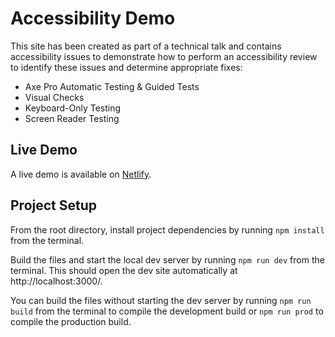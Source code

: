# Accessibility Demo

This site has been created as part of a technical talk and contains accessibility issues to demonstrate how to perform an accessibility review to identify these issues and determine appropriate fixes:

- Axe Pro Automatic Testing & Guided Tests
- Visual Checks
- Keyboard-Only Testing
- Screen Reader Testing

## Live Demo

A live demo is available on [Netlify](https://eqtr-accessibility-demo.netlify.app/).

## Project Setup

From the root directory, install project dependencies by running `npm install` from the terminal.

Build the files and start the local dev server by running `npm run dev` from the terminal. This should open the dev site automatically at http://localhost:3000/.

You can build the files without starting the dev server by running `npm run build` from the terminal to compile the development build or `npm run prod` to compile the production build.
